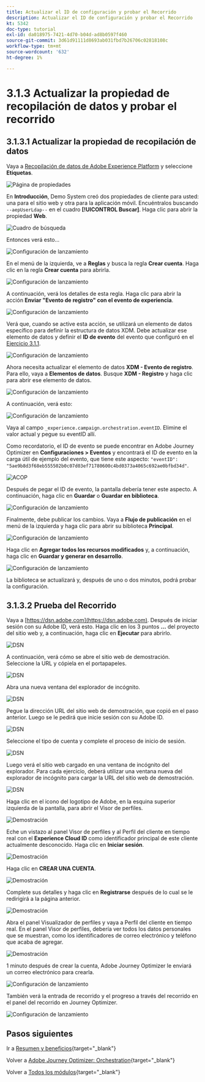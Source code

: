 ```yaml
---
title: Actualizar el ID de configuración y probar el Recorrido
description: Actualizar el ID de configuración y probar el Recorrido
kt: 5342
doc-type: tutorial
exl-id: da018975-7421-4d70-b04d-ad8b0597f460
source-git-commit: 3d61d91111d8693ab031fbd7b26706c02818108c
workflow-type: tm+mt
source-wordcount: '632'
ht-degree: 1%

---
```


# 3.1.3 Actualizar la propiedad de recopilación de datos y probar el recorrido

## 3.1.3.1 Actualizar la propiedad de recopilación de datos

Vaya a [Recopilación de datos de Adobe Experience Platform](https://experience.adobe.com/launch/) y seleccione **Etiquetas**.

![Página de propiedades](./../../../../modules/delivery-activation/datacollection/dc1.1/images/launch1.png)

En **Introducción**, Demo System creó dos propiedades de cliente para usted: una para el sitio web y otra para la aplicación móvil. Encuéntralos buscando `--aepUserLdap--` en el cuadro **[!UICONTROL Buscar]**. Haga clic para abrir la propiedad **Web**.

![Cuadro de búsqueda](./../../../../modules/delivery-activation/datacollection/dc1.1/images/property6.png)

Entonces verá esto...

![Configuración de lanzamiento](./images/rule1.png)

En el menú de la izquierda, ve a **Reglas** y busca la regla **Crear cuenta**. Haga clic en la regla **Crear cuenta** para abrirla.

![Configuración de lanzamiento](./images/rule2.png)

A continuación, verá los detalles de esta regla. Haga clic para abrir la acción **Enviar &quot;Evento de registro&quot; con el evento de experiencia**.

![Configuración de lanzamiento](./images/rule3.png)

Verá que, cuando se active esta acción, se utilizará un elemento de datos específico para definir la estructura de datos XDM. Debe actualizar ese elemento de datos y definir el **ID de evento** del evento que configuró en el [Ejercicio 3.1.1](./ex1.md).

![Configuración de lanzamiento](./images/rule4.png)

Ahora necesita actualizar el elemento de datos **XDM - Evento de registro**. Para ello, vaya a **Elementos de datos**. Busque **XDM - Registro** y haga clic para abrir ese elemento de datos.

![Configuración de lanzamiento](./images/rule5.png)

A continuación, verá esto:

![Configuración de lanzamiento](./images/rule6.png)

Vaya al campo `_experience.campaign.orchestration.eventID`. Elimine el valor actual y pegue su eventID allí.

Como recordatorio, el ID de evento se puede encontrar en Adobe Journey Optimizer en **Configuraciones > Eventos** y encontrará el ID de evento en la carga útil de ejemplo del evento, que tiene este aspecto: `"eventID": "5ae9b8d3f68eb555502b0c07d03ef71780600c4bd0373a4065c692ae0bfbd34d"`.

![ACOP](./images/payloadeventID.png)

Después de pegar el ID de evento, la pantalla debería tener este aspecto. A continuación, haga clic en **Guardar** o **Guardar en biblioteca**.

![Configuración de lanzamiento](./images/rule7.png)

Finalmente, debe publicar los cambios. Vaya a **Flujo de publicación** en el menú de la izquierda y haga clic para abrir su biblioteca **Principal**.

![Configuración de lanzamiento](./images/rule8.png)

Haga clic en **Agregar todos los recursos modificados** y, a continuación, haga clic en **Guardar y generar en desarrollo**.

![Configuración de lanzamiento](./images/rule9.png)

La biblioteca se actualizará y, después de uno o dos minutos, podrá probar la configuración.

## 3.1.3.2 Prueba del Recorrido

Vaya a [https://dsn.adobe.com](https://dsn.adobe.com). Después de iniciar sesión con su Adobe ID, verá esto. Haga clic en los 3 puntos **...** del proyecto del sitio web y, a continuación, haga clic en **Ejecutar** para abrirlo.

![DSN](./../../datacollection/dc1.1/images/web8.png)

A continuación, verá cómo se abre el sitio web de demostración. Seleccione la URL y cópiela en el portapapeles.

![DSN](../../../getting-started/gettingstarted/images/web3.png)

Abra una nueva ventana del explorador de incógnito.

![DSN](../../../getting-started/gettingstarted/images/web4.png)

Pegue la dirección URL del sitio web de demostración, que copió en el paso anterior. Luego se le pedirá que inicie sesión con su Adobe ID.

![DSN](../../../getting-started/gettingstarted/images/web5.png)

Seleccione el tipo de cuenta y complete el proceso de inicio de sesión.

![DSN](../../../getting-started/gettingstarted/images/web6.png)

Luego verá el sitio web cargado en una ventana de incógnito del explorador. Para cada ejercicio, deberá utilizar una ventana nueva del explorador de incógnito para cargar la URL del sitio web de demostración.

![DSN](../../../getting-started/gettingstarted/images/web7.png)

Haga clic en el icono del logotipo de Adobe, en la esquina superior izquierda de la pantalla, para abrir el Visor de perfiles.

![Demostración](./../../../../modules/delivery-activation/datacollection/dc1.2/images/pv1.png)

Eche un vistazo al panel Visor de perfiles y al Perfil del cliente en tiempo real con el **Experience Cloud ID** como identificador principal de este cliente actualmente desconocido. Haga clic en **Iniciar sesión**.

![Demostración](./../../../../modules/delivery-activation/datacollection/dc1.2/images/pv2.png)

Haga clic en **CREAR UNA CUENTA**.

![Demostración](./../../../../modules/delivery-activation/datacollection/dc1.2/images/pv9.png)

Complete sus detalles y haga clic en **Registrarse** después de lo cual se le redirigirá a la página anterior.

![Demostración](./../../../../modules/delivery-activation/datacollection/dc1.2/images/pv10.png)

Abra el panel Visualizador de perfiles y vaya a Perfil del cliente en tiempo real. En el panel Visor de perfiles, debería ver todos los datos personales que se muestran, como los identificadores de correo electrónico y teléfono que acaba de agregar.

![Demostración](./../../../../modules/delivery-activation/datacollection/dc1.2/images/pv11.png)

1 minuto después de crear la cuenta, Adobe Journey Optimizer le enviará un correo electrónico para crearla.

![Configuración de lanzamiento](./images/email.png)

También verá la entrada de recorrido y el progreso a través del recorrido en el panel del recorrido en Journey Optimizer.

![Configuración de lanzamiento](./images/emaildash.png)

## Pasos siguientes

Ir a [Resumen y beneficios](./summary.md){target="_blank"}

Volver a [Adobe Journey Optimizer: Orchestration](./journey-orchestration-create-account.md){target="_blank"}

Volver a [Todos los módulos](./../../../../overview.md){target="_blank"}
